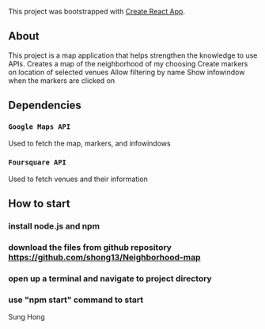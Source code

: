 This project was bootstrapped with [Create React App](https://github.com/facebook/create-react-app).

## About

This project is a map application that helps strengthen the knowledge to use APIs.
Creates a map of the neighborhood of my choosing
Create markers on location of selected venues
Allow filtering by name
Show infowindow when the markers are clicked on

## Dependencies

### `Google Maps API`

Used to fetch the map, markers, and infowindows

### `Foursquare API`

Used to fetch venues and their information

## How to start

### install node.js and npm

### download the files from github repository https://github.com/shong13/Neighborhood-map

### open up a terminal and navigate to project directory

### use "npm start" command to start

Sung Hong

